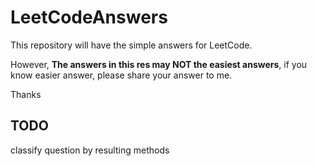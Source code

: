 # LeetCodeAnswers
This repository will have the simple answers for LeetCode.

However, **The answers in this res may NOT the easiest answers**, if you know easier answer, please share your answer to me.

Thanks
## TODO
classify question by resulting methods
